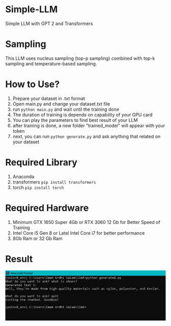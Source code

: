 # Simple-LLM
Simple LLM with GPT 2 and Transformers

# Sampling
This LLM uses nucleus sampling (top-p sampling) combined with top-k sampling and temperature-based sampling.

# How to Use?
1. Prepare your dataset in .txt format
2. Open main.py and change your dataset.txt file
3. run ``python main.py`` and wait until the training done
4. The duration of training is depends on capability of your GPU card
5. You can play the parameters to find best result of your LLM
6. after training is done, a new folder "trained_model" will appear with your token
7. next, you can run ``python generate.py`` and ask anything that related on your dataset

# Required Library
1. Anaconda
2. transformers ``pip install transformers``
3. torch ``pip install torch``

# Required Hardware
1. Minimum GTX 1650 Super 4Gb or RTX 3060 12 Gb for Better Speed of Training
2. Intel Core i5 Gen 8 or Latel Intel Core i7 for better performance
3. 8Gb Ram or 32 Gb Ram

# Result
![Alt text](https://raw.githubusercontent.com/PamanGie/simple-llm/main/llm.PNG)
